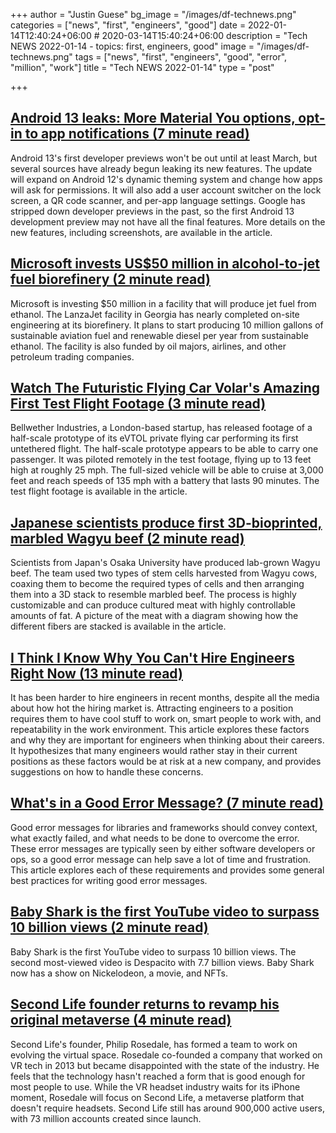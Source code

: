 +++
author = "Justin Guese"
bg_image = "/images/df-technews.png"
categories = ["news", "first", "engineers", "good"]
date = 2022-01-14T12:40:24+06:00 # 2020-03-14T15:40:24+06:00
description = "Tech NEWS 2022-01-14 - topics: first, engineers, good"
image = "/images/df-technews.png"
tags = ["news", "first", "engineers", "good", "error", "million", "work"]
title = "Tech NEWS 2022-01-14"
type = "post"

+++

## [Android 13 leaks: More Material You options, opt-in to app notifications (7 minute read)](https://arstechnica.com/gadgets/2022/01/android-13-leaks-more-material-you-options-opt-in-to-app-notifications/)

Android 13's first developer previews won't be out until at least March, but several sources have already begun leaking its new features. The update will expand on Android 12's dynamic theming system and change how apps will ask for permissions. It will also add a user account switcher on the lock screen, a QR code scanner, and per-app language settings. Google has stripped down developer previews in the past, so the first Android 13 development preview may not have all the final features. More details on the new features, including screenshots, are available in the article.

## [Microsoft invests US$50 million in alcohol-to-jet fuel biorefinery (2 minute read)](https://www.channelnewsasia.com/business/microsoft-invests-us50-million-alcohol-jet-fuel-biorefinery-2433536)

Microsoft is investing $50 million in a facility that will produce jet fuel from ethanol. The LanzaJet facility in Georgia has nearly completed on-site engineering at its biorefinery. It plans to start producing 10 million gallons of sustainable aviation fuel and renewable diesel per year from sustainable ethanol. The facility is also funded by oil majors, airlines, and other petroleum trading companies.

## [Watch The Futuristic Flying Car Volar's Amazing First Test Flight Footage (3 minute read)](https://interestingengineering.com/watch-the-futuristic-flying-car-volars-amazing-first-test-flight-footage)

Bellwether Industries, a London-based startup, has released footage of a half-scale prototype of its eVTOL private flying car performing its first untethered flight. The half-scale prototype appears to be able to carry one passenger. It was piloted remotely in the test footage, flying up to 13 feet high at roughly 25 mph. The full-sized vehicle will be able to cruise at 3,000 feet and reach speeds of 135 mph with a battery that lasts 90 minutes. The test flight footage is available in the article.

## [Japanese scientists produce first 3D-bioprinted, marbled Wagyu beef (2 minute read)](https://newatlas.com/science/world-first-lab-grown-wagyu-beef-japan/)

Scientists from Japan's Osaka University have produced lab-grown Wagyu beef. The team used two types of stem cells harvested from Wagyu cows, coaxing them to become the required types of cells and then arranging them into a 3D stack to resemble marbled beef. The process is highly customizable and can produce cultured meat with highly controllable amounts of fat. A picture of the meat with a diagram showing how the different fibers are stacked is available in the article.

## [I Think I Know Why You Can't Hire Engineers Right Now (13 minute read)](https://cushychicken.github.io/why-you-cant-hire-engineers/)

It has been harder to hire engineers in recent months, despite all the media about how hot the hiring market is. Attracting engineers to a position requires them to have cool stuff to work on, smart people to work with, and repeatability in the work environment. This article explores these factors and why they are important for engineers when thinking about their careers. It hypothesizes that many engineers would rather stay in their current positions as these factors would be at risk at a new company, and provides suggestions on how to handle these concerns.

## [What's in a Good Error Message? (7 minute read)](https://www.morling.dev/blog/whats-in-a-good-error-message/)

Good error messages for libraries and frameworks should convey context, what exactly failed, and what needs to be done to overcome the error. These error messages are typically seen by either software developers or ops, so a good error message can help save a lot of time and frustration. This article explores each of these requirements and provides some general best practices for writing good error messages.

## [Baby Shark is the first YouTube video to surpass 10 billion views (2 minute read)](https://www.theverge.com/2022/1/13/22881970/baby-shark-youtube-video-10-billion-views?scrolla=5eb6d68b7fedc32c19ef33b4)

Baby Shark is the first YouTube video to surpass 10 billion views. The second most-viewed video is Despacito with 7.7 billion views. Baby Shark now has a show on Nickelodeon, a movie, and NFTs.

## [Second Life founder returns to revamp his original metaverse (4 minute read)](https://www.cnet.com/tech/computing/second-life-founder-returns-to-revamp-his-original-metaverse/)

Second Life's founder, Philip Rosedale, has formed a team to work on evolving the virtual space. Rosedale co-founded a company that worked on VR tech in 2013 but became disappointed with the state of the industry. He feels that the technology hasn't reached a form that is good enough for most people to use. While the VR headset industry waits for its iPhone moment, Rosedale will focus on Second Life, a metaverse platform that doesn't require headsets. Second Life still has around 900,000 active users, with 73 million accounts created since launch.

